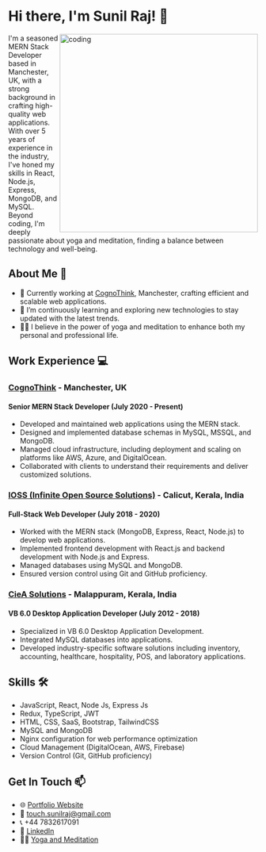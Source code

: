 <!-- Header -->

# Hi there, I'm Sunil Raj! 👋
<img align="right" alt="coding" width="400" src="https://user-images.githubusercontent.com/55389276/140866485-8fb1c876-9a8f-4d6a-98dc-08c4981eaf70.gif">

<!-- Introduction -->
I'm a seasoned MERN Stack Developer based in Manchester, UK, with a strong background in crafting high-quality web applications. With over 5 years of experience in the industry, I've honed my skills in React, Node.js, Express, MongoDB, and MySQL. Beyond coding, I'm deeply passionate about yoga and meditation, finding a balance between technology and well-being.

<!-- About Me -->
## About Me 🚀
- 💼 Currently working at [CognoThink](https://www.cognothink.com), Manchester, crafting efficient and scalable web applications.
- 🌱 I’m continuously learning and exploring new technologies to stay updated with the latest trends.
- 🧘‍♂️ I believe in the power of yoga and meditation to enhance both my personal and professional life.

<!-- Work Experience -->
## Work Experience 💻
### [CognoThink](https://www.cognothink.com) - Manchester, UK
#### Senior MERN Stack Developer (July 2020 - Present)
- Developed and maintained web applications using the MERN stack.
- Designed and implemented database schemas in MySQL, MSSQL, and MongoDB.
- Managed cloud infrastructure, including deployment and scaling on platforms like AWS, Azure, and DigitalOcean.
- Collaborated with clients to understand their requirements and deliver customized solutions.

### [IOSS (Infinite Open Source Solutions)](https://www.ioss.in) - Calicut, Kerala, India
#### Full-Stack Web Developer (July 2018 - 2020)
- Worked with the MERN stack (MongoDB, Express, React, Node.js) to develop web applications.
- Implemented frontend development with React.js and backend development with Node.js and Express.
- Managed databases using MySQL and MongoDB.
- Ensured version control using Git and GitHub proficiency.

### [CieA Solutions](https://www.cieasolution.com) - Malappuram, Kerala, India
#### VB 6.0 Desktop Application Developer (July 2012 - 2018)
- Specialized in VB 6.0 Desktop Application Development.
- Integrated MySQL databases into applications.
- Developed industry-specific software solutions including inventory, accounting, healthcare, hospitality, POS, and laboratory applications.

<!-- Skills -->
## Skills 🛠️
- JavaScript, React, Node Js, Express Js
- Redux, TypeScript, JWT
- HTML, CSS, SaaS, Bootstrap, TailwindCSS
- MySQL and MongoDB
- Nginx configuration for web performance optimization
- Cloud Management (DigitalOcean, AWS, Firebase)
- Version Control (Git, GitHub proficiency)

<!-- Contact Section -->
## Get In Touch 📫
- 🌐 [Portfolio Website](https://www.touchsunil.com)
- 📧 [touch.sunilraj@gmail.com](mailto:touch.sunilraj@gmail.com)
- 📞 +44 7832617091
- 🔗 [LinkedIn](https://www.linkedin.com/in/sunilraj-pazhamkannur-94b416203/)
- 🧘‍♂️ [Yoga and Meditation](https://www.artofliving.org/uk-en)
